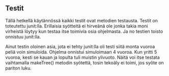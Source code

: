 ## Testit
Tällä hetkellä käytännössä kaikki testit ovat metodien testausta.
Testit on toteutettu junit:lla. Erillaisia syötteitä ei hirveänä ole jonka takia moni virheistä löytyy
kun testaa itse toimivia osia ohjelmasta. Ja no testien toisto onnistuu junit:lla.

Ainut testin oloinen asia, jota ei tehty junit:lla oli testi siitä monta vuoroa peliä voin simuloida. 
Ohjelma onnistui simuloimaan 4 vuoroa. Kun yritti 5 vuoroa, kesti se kauan ja lopulta tuli muistin ylivuoto.
Näitä voi itse testata vaihtamalla makeTree() metodin syötettä, tosin tekoäly ei toimi, jos syöte on pariton luku.
